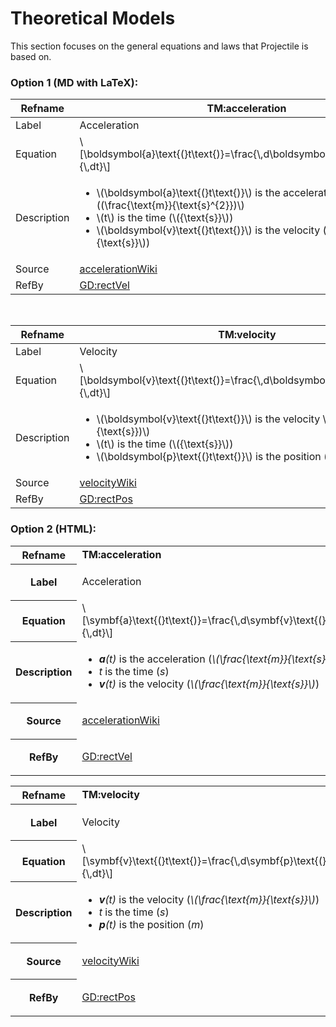# Theoretical Models

This section focuses on the general equations and laws that Projectile is based on.

### Option 1 (MD with LaTeX):

<div id="TM:acceleration">

|Refname|TM:acceleration|
|-|-|
|Label|Acceleration|
|Equation|\\[\boldsymbol{a}\text{(}t\text{)}=\frac{\\,d\boldsymbol{v}\text{(}t\text{)}}{\\,dt}\\]|
|Description|<ul><li>\\(\boldsymbol{a}\text{(}t\text{)}\\) is the acceleration \\((\frac{\text{m}}{\text{s}^{2}})\\) </li><li> \\(t\\) is the time (\\({\text{s}}\\)) </li><li> \\(\boldsymbol{v}\text{(}t\text{)}\\) is the velocity (\\(\frac{\text{m}}{\text{s}}\\))</li></ul>|
|Source|[accelerationWiki]()|
|RefBy|[GD:rectVel]()|

</div>

</br>

<div id="TM:velocity">

|Refname|TM:velocity|
|-|-|
|Label|Velocity|
|Equation|\\[\boldsymbol{v}\text{(}t\text{)}=\frac{\\,d\boldsymbol{p}\text{(}t\text{)}}{\\,dt}\\]|
|Description|<ul><li>\\(\boldsymbol{v}\text{(}t\text{)}\\) is the velocity \\((\frac{\text{m}}{\text{s}})\\) </li><li> \\(t\\) is the time (\\({\text{s}}\\)) </li><li> \\(\boldsymbol{p}\text{(}t\text{)}\\) is the position (\\(\text{m}\\))</li></ul>|
|Source|[velocityWiki]()|
|RefBy|[GD:rectPos]()|

</div>

### Option 2 (HTML):

<div id="TM:acceleration">
                  <table class="tdefn">
                    <tr>
                      <th>Refname</th>
                      <td><b>TM:acceleration</b></td>
                    </tr>
                    <tr>
                      <th>Label</th>
                      <td><p class="paragraph">Acceleration</p></td>
                    </tr>
                    <tr>
                      <th>Equation</th>
                      <td>
                        \[\symbf{a}\text{(}t\text{)}=\frac{\,d\symbf{v}\text{(}t\text{)}}{\,dt}\]
                      </td>
                    </tr>
                    <tr>
                      <th>Description</th>
                      <td>
                        <ul class="hide-list-style-no-indent">
                          <li>
                            <em><b>a</b>(t)</em> is the acceleration (<em>\(\frac{\text{m}}{\text{s}^{2}}\)</em>)
                          </li>
                          <li><em>t</em> is the time (<em>s</em>)</li>
                          <li>
                            <em><b>v</b>(t)</em> is the velocity (<em>\(\frac{\text{m}}{\text{s}}\)</em>)
                          </li>
                        </ul>
                      </td>
                    </tr>
                    <tr>
                      <th>Source</th>
                      <td>
                        <p class="paragraph">
                          <a href=#accelerationWiki>accelerationWiki</a>
                        </p>
                      </td>
                    </tr>
                    <tr>
                      <th>RefBy</th>
                      <td>
                        <p class="paragraph"><a href=#GD:rectVel>GD:rectVel</a></p>
                      </td>
                    </tr>
                  </table>
                </div>
                <div id="TM:velocity">
                  <table class="tdefn">
                    <tr>
                      <th>Refname</th>
                      <td><b>TM:velocity</b></td>
                    </tr>
                    <tr>
                      <th>Label</th>
                      <td><p class="paragraph">Velocity</p></td>
                    </tr>
                    <tr>
                      <th>Equation</th>
                      <td>
                        \[\symbf{v}\text{(}t\text{)}=\frac{\,d\symbf{p}\text{(}t\text{)}}{\,dt}\]
                      </td>
                    </tr>
                    <tr>
                      <th>Description</th>
                      <td>
                        <ul class="hide-list-style-no-indent">
                          <li>
                            <em><b>v</b>(t)</em> is the velocity (<em>\(\frac{\text{m}}{\text{s}}\)</em>)
                          </li>
                          <li><em>t</em> is the time (<em>s</em>)</li>
                          <li><em><b>p</b>(t)</em> is the position (<em>m</em>)</li>
                        </ul>
                      </td>
                    </tr>
                    <tr>
                      <th>Source</th>
                      <td>
                        <p class="paragraph"><a href=#velocityWiki>velocityWiki</a></p>
                      </td>
                    </tr>
                    <tr>
                      <th>RefBy</th>
                      <td>
                        <p class="paragraph"><a href=#GD:rectPos>GD:rectPos</a></p>
                      </td>
                    </tr>
                  </table>
                </div>
